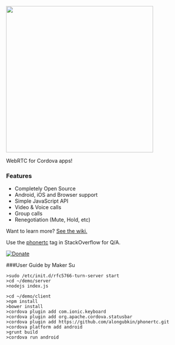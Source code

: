 <img src="http://phonertc.io/images/logo_black.png" width="400">

WebRTC for Cordova apps!

### Features

* Completely Open Source
* Android, iOS and Browser support
* Simple JavaScript API
* Video & Voice calls
* Group calls
* Renegotiation (Mute, Hold, etc) 

Want to learn more? [See the wiki.](https://github.com/alongubkin/phonertc/wiki)

Use the [phonertc](http://stackoverflow.com/questions/tagged/phonertc) tag in StackOverflow for Q/A.

[![Donate](https://www.paypalobjects.com/en_US/i/btn/btn_donate_LG.gif)](https://www.paypal.com/cgi-bin/webscr?cmd=_s-xclick&hosted_button_id=32QXU3V7GM7PC)

###User Guide by Maker Su
```
>sudo /etc/init.d/rfc5766-turn-server start
>cd ~/demo/server
>nodejs index.js
```
```
>cd ~/demo/client
>npm install
>bower install
>cordova plugin add com.ionic.keyboard
>cordova plugin add org.apache.cordova.statusbar
>cordova plugin add https://github.com/alongubkin/phonertc.git
>cordova platform add android
>grunt build
>cordova run android
```
